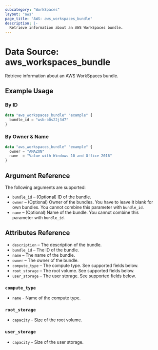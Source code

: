 ```yaml
---
subcategory: "WorkSpaces"
layout: "aws"
page_title: "AWS: aws_workspaces_bundle"
description: |-
  Retrieve information about an AWS WorkSpaces bundle.
---
```


# Data Source: aws_workspaces_bundle

Retrieve information about an AWS WorkSpaces bundle.

## Example Usage

### By ID

```terraform
data "aws_workspaces_bundle" "example" {
  bundle_id = "wsb-b0s22j3d7"
}
```

### By Owner & Name

```terraform
data "aws_workspaces_bundle" "example" {
  owner = "AMAZON"
  name  = "Value with Windows 10 and Office 2016"
}
```

## Argument Reference

The following arguments are supported:

* `bundle_id` – (Optional) ID of the bundle.
* `owner` – (Optional) Owner of the bundles. You have to leave it blank for own bundles. You cannot combine this parameter with `bundle_id`.
* `name` – (Optional) Name of the bundle. You cannot combine this parameter with `bundle_id`.

## Attributes Reference

* `description` – The description of the bundle.
* `bundle_id` – The ID of the bundle.
* `name` – The name of the bundle.
* `owner` – The owner of the bundle.
* `compute_type` – The compute type. See supported fields below.
* `root_storage` – The root volume. See supported fields below.
* `user_storage` – The user storage. See supported fields below.

### `compute_type`

* `name` - Name of the compute type.

### `root_storage`

* `capacity` - Size of the root volume.

### `user_storage`

* `capacity` - Size of the user storage.
